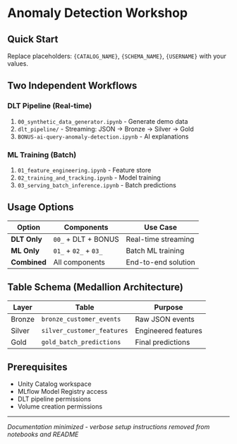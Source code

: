# Anomaly Detection Workshop

## Quick Start

Replace placeholders: `{CATALOG_NAME}`, `{SCHEMA_NAME}`, `{USERNAME}` with your values.

## Two Independent Workflows

### **DLT Pipeline** (Real-time)
1. `00_synthetic_data_generator.ipynb` - Generate demo data
2. `dlt_pipeline/` - Streaming: JSON → Bronze → Silver → Gold
3. `BONUS-ai-query-anomaly-detection.ipynb` - AI explanations

### **ML Training** (Batch)
1. `01_feature_engineering.ipynb` - Feature store
2. `02_training_and_tracking.ipynb` - Model training
3. `03_serving_batch_inference.ipynb` - Batch predictions

## Usage Options

| **Option** | **Components** | **Use Case** |
|------------|----------------|--------------|
| **DLT Only** | `00_` + DLT + BONUS | Real-time streaming |
| **ML Only** | `01_` + `02_` + `03_` | Batch ML training |
| **Combined** | All components | End-to-end solution |

## Table Schema (Medallion Architecture)

| **Layer** | **Table** | **Purpose** |
|-----------|-----------|-------------|
| Bronze | `bronze_customer_events` | Raw JSON events |
| Silver | `silver_customer_features` | Engineered features |
| Gold | `gold_batch_predictions` | Final predictions |

## Prerequisites

- Unity Catalog workspace
- MLflow Model Registry access
- DLT pipeline permissions
- Volume creation permissions

---
*Documentation minimized - verbose setup instructions removed from notebooks and README*
